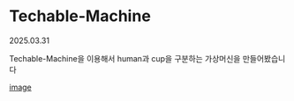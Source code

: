 # Techable-Machine

2025.03.31

Techable-Machine을 이용해서 human과 cup을 구분하는 가상머신을 만들어봤습니다

[image](https://github.com/user-attachments/assets/dc22f13d-a644-4733-a66c-2f34b62d3f6f)
